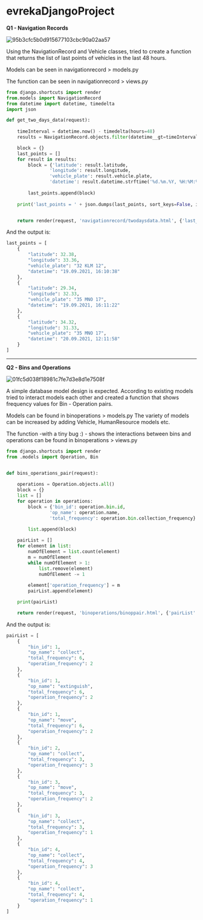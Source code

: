 # evrekaDjangoProject

**Q1 - Navigation Records**

![95b3cfc5b0d915677103cbc90a02aa57](https://user-images.githubusercontent.com/77352442/134175675-643d9b18-fd80-4a85-ac76-88a58e87aa99.gif)

Using the NavigationRecord and Vehicle classes, tried to create a function that returns the list of last points of vehicles in the last 48 hours.

Models can be seen in navigationrecord > models.py

The function can be seen in navigationrecord > views.py

```python
from django.shortcuts import render
from.models import NavigationRecord
from datetime import datetime, timedelta
import json

def get_two_days_data(request):
    
    timeInterval = datetime.now() - timedelta(hours=48)
    results = NavigationRecord.objects.filter(datetime__gt=timeInterval)

    block = {}
    last_points = []
    for result in results:
        block = {'latitude': result.latitude, 
                'longitude': result.longitude, 
                'vehicle_plate': result.vehicle.plate, 
                'datetime': result.datetime.strftime('%d.%m.%Y, %H:%M:%S')}
        
        last_points.append(block)
        
    print('last_points = ' + json.dumps(last_points, sort_keys=False, indent=4))


    return render(request, 'navigationrecord/twodaysdata.html', {'last_points':last_points})
```
And the output is:


```python
last_points = [
    {
        "latitude": 32.38,
        "longitude": 33.36,
        "vehicle_plate": "32 KLM 12",
        "datetime": "19.09.2021, 16:10:38"
    },
    {
        "latitude": 29.34,
        "longitude": 32.33,
        "vehicle_plate": "35 MNO 17",
        "datetime": "19.09.2021, 16:11:22"
    },
    {
        "latitude": 34.32,
        "longitude": 31.33,
        "vehicle_plate": "35 MNO 17",
        "datetime": "20.09.2021, 12:11:58"
    }
]
```


            
----     



**Q2 - Bins and Operations**

![01fc5d038f18981c7fe7d3e8d1e7508f](https://user-images.githubusercontent.com/77352442/134175797-a4cb2113-a71a-4c90-afab-f7ab9b3d9fba.gif)


A simple database model design is expected. According to existing models tried to interact models each other and created a function that shows frequency values for Bin - Operation pairs.

Models can be found in binoperations > models.py
The variety of models can be increased by adding Vehicle, HumanResource models etc.

The function -with a tiny bug :) - shows the interactions between bins and operations can be found in binoperations > views.py

```python
from django.shortcuts import render
from .models import Operation, Bin


def bins_operations_pair(request):
    
    operations = Operation.objects.all()
    block = {}
    list = []
    for operation in operations:
        block = {'bin_id': operation.bin.id,
                'op_name': operation.name,
                'total_frequency': operation.bin.collection_frequency}
        
        list.append(block)

    pairList = []
    for element in list:
        numOfElement = list.count(element)
        m = numOfElement
        while numOfElement > 1:
            list.remove(element)
            numOfElement -= 1
        
        element['operation_frequency'] = m
        pairList.append(element)

    print(pairList)

    return render(request, 'binoperations/binoppair.html', {'pairList':pairList})
```
And the output is:


```python
pairList = [
    {
        "bin_id": 1,
        "op_name": "collect",
        "total_frequency": 6,
        "operation_frequency": 2
    },
    {
        "bin_id": 1,
        "op_name": "extinguish",
        "total_frequency": 6,
        "operation_frequency": 2
    },
    {
        "bin_id": 1,
        "op_name": "move",
        "total_frequency": 6,
        "operation_frequency": 2
    },
    {
        "bin_id": 2,
        "op_name": "collect",
        "total_frequency": 3,
        "operation_frequency": 3
    },
    {
        "bin_id": 3,
        "op_name": "move",
        "total_frequency": 3,
        "operation_frequency": 2
    },
    {
        "bin_id": 3,
        "op_name": "collect",
        "total_frequency": 3,
        "operation_frequency": 1
    },
    {
        "bin_id": 4,
        "op_name": "collect",
        "total_frequency": 4,
        "operation_frequency": 3
    },
    {
        "bin_id": 4,
        "op_name": "collect",
        "total_frequency": 4,
        "operation_frequency": 1
    }
]
```




